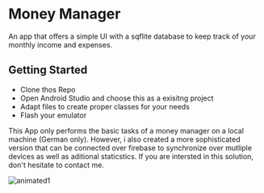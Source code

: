 # Money Manager

An app that offers a simple UI with a sqflite database to keep track of your monthly income and expenses.

## Getting Started

- Clone thos Repo
- Open Android Studio and choose this as a exisitng project
- Adapt files to create proper classes for your needs
- Flash your emulator 

This App only performs the basic tasks of a money manager on a local machine (German only). However, i also created a more sophisticated version that can be connected over firebase to synchronize over mutliple devices as well as aditional staticstics. 
If you are intersted in this solution, don't hesitate to contact me.

![animated1](videos/examples.gif)
